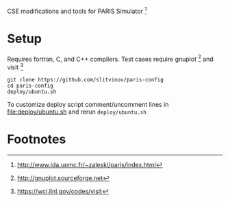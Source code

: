 CSE modifications and tools for PARIS Simulator [^1]

Setup
=====

Requires fortran, C, and C++ compilers. Test cases require gnuplot [^2]
and visit [^3]


	git clone https://github.com/slitvinov/paris-config
	cd paris-config
	deploy/ubuntu.sh

To customize deploy script comment/uncomment lines in
[file:deploy/ubuntu.sh](deploy/ubuntu.sh) and rerun `deploy/ubuntu.sh`

Footnotes
=========

[^1]: <http://www.ida.upmc.fr/~zaleski/paris/index.html>

[^2]: <http://gnuplot.sourceforge.net>

[^3]: <https://wci.llnl.gov/codes/visit>
